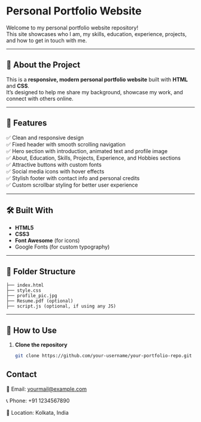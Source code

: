 # Personal Portfolio Website

Welcome to my personal portfolio website repository!  
This site showcases who I am, my skills, education, experience, projects, and how to get in touch with me.

---

## 📌 About the Project

This is a **responsive, modern personal portfolio website** built with **HTML** and **CSS**.  
It’s designed to help me share my background, showcase my work, and connect with others online.

---

## 🎨 Features

✅ Clean and responsive design  
✅ Fixed header with smooth scrolling navigation  
✅ Hero section with introduction, animated text and profile image  
✅ About, Education, Skills, Projects, Experience, and Hobbies sections  
✅ Attractive buttons with custom fonts  
✅ Social media icons with hover effects  
✅ Stylish footer with contact info and personal credits  
✅ Custom scrollbar styling for better user experience

---

## 🛠️ Built With

- **HTML5**
- **CSS3**
- **Font Awesome** (for icons)
- Google Fonts (for custom typography)

---

## 📂 Folder Structure

```
├── index.html
├── style.css
├── profile_pic.jpg
├── Resume.pdf (optional)
├── script.js (optional, if using any JS)
```
    
---

## 🚀 How to Use

1. **Clone the repository**
   ```bash
   git clone https://github.com/your-username/your-portfolio-repo.git

## Contact

📧 Email: yourmail@example.com

📞 Phone: +91 1234567890

📍 Location: Kolkata, India

